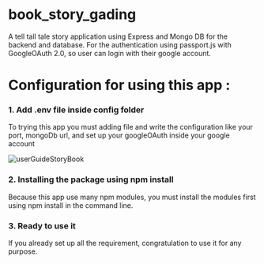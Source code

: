 # book_story_gading
A tell tall tale story application using Express and Mongo DB for the backend and database. For the authentication using passport.js with GoogleOAuth 2.0, so user can login with their google account.
# Configuration for using this app :
### 1. Add .env file inside config folder
To trying this app you must adding file and write the configuration like your port, mongoDb url, and set up your googleOAuth inside your google account


![userGuideStoryBook](https://user-images.githubusercontent.com/24835359/103358284-d5cfd380-4ae7-11eb-82d6-0c9676a18e5e.PNG)

### 2. Installing the package using npm install
Because this app use many npm modules, you must install the modules first using npm install in the command line.

### 3. Ready to use it
If you already set up all the requirement, congratulation to use it for any purpose.

